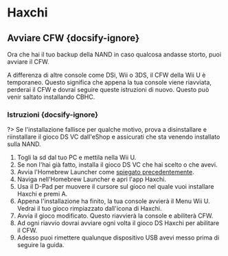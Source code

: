 # Haxchi

## Avviare CFW {docsify-ignore}

Ora che hai il tuo backup della NAND in caso qualcosa andasse storto, puoi avviare il CFW.

A differenza di altre console come DSi, Wii o 3DS, il CFW della Wii U è temporaneo. Questo significa che appena la tua console viene riavviata, perderai il CFW e dovrai seguire queste istruzioni di nuovo. Questo può venir saltato installando CBHC.

### Istruzioni {docsify-ignore}

?> Se l'installazione fallisce per qualche motivo, prova a disinstallare e riinstallare il gioco DS VC dall'eShop e assicurati che sta venendo installato sulla NAND.

1. Togli la sd dal tuo PC e mettila nella Wii U.
1. Se non l'hai già fatto, installa il gioco DS VC che hai scelto o che avevi.
1. Avvia l'Homebrew Launcher come [spiegato precedentemente](browser-exploit).
1. Naviga nell'Homebrew Launcher e apri l'app Haxchi.
1. Usa il D-Pad per muovere il cursore sul gioco nel quale vuoi installare Haxchi e premi A.
1. Appena l'installazione ha finito, la tua console avvierà il Menu Wii U. Vedrai il tuo gioco rimpiazzato dall'icona di Haxchi.
1. Avvia il gioco modificato. Questo riavvierà la console e abiliterà CFW.
1. Ad ogni riavvio dovrai avviare ogni volta il gioco DS Haxchi per abilitare il CFW.
1. Adesso puoi rimettere qualunque dispositivo USB avevi messo prima di seguire la guida.